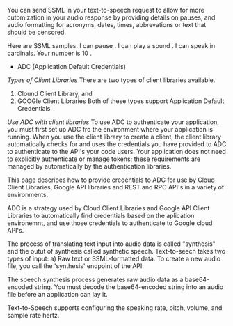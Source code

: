 You can send SSML in your text-to-speech request to allow for more cutomization in your audio response by providing details on pauses, and audio formatting for acronyms, dates, times, abbrevations or text that should be censored.

<speak>
Here are <say-as interpret-as="characters"> SSML </say-as> samples.
I can pause <break time="3s" />.
I can play a sound <audio src="https://www.example.com/MY_MP3_FILE.mp3"> didn't get your MP3 audio file </audio>.
I can speak in cardinals. Your number is <say-as interpret-as="cardinal">10 </say-as>.

- ADC (Application Default Credentials)

*Types of Client Libraries*
There are two types of client libraries available. 
1) Clound Client Library, and 
2) GOOGle Client Libraries
Both of these types support Application Default Credentials.

*Use ADC with client libraries*
To use ADC to authenticate your application, you must first set up ADC fro the environment where your application is running. When you use the client library to create a client, the client library automatically checks for and uses the credentials you have provided to ADC to authenticate to the API's your code users. Your application does not need to explicitly authenticate or manage tokens; these requirements are managed by automatically by the authentication libraries.

This page describes how to provide credentials to ADC for use by Cloud Client Libraries, Google API libraries and REST and RPC API's in a variety of environments.

ADC is a strategy used by Cloud Client Libraries and Google API Client Libraries to automatically find credentials based on the aplication environemnt, and use those credentials to authenticate to Google cloud API's.

The process of translating text input into audio data is called "synthesis" and the outut of synthesis called synthetic speech. Text-to-seech takes two types of input: a) Raw text  or SSML-formatted data. To create a new audio file, you call the 'synthesis' endpoint of the API.

The speech synthesis process generates raw audio data as a base64-encoded string. You must decode the base64-encoded string into an audio file before an application can lay it.

Text-to-Speech supports configuring the speaking rate, pitch, volume, and sample rate hertz.